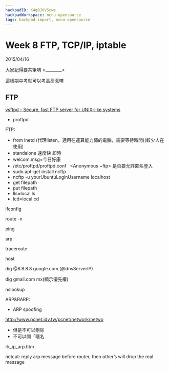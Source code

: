 ```yaml
---
hackpadID: K4gOJ0VScwe
hackpadWorkspace: ncnu-opensource
tags: hackpad-import, ncnu-opensource
---
```

# Week 8 FTP, TCP/IP, iptable

2015/04/16 

大家記得要共筆唷 >________<

這樣期中考就可以考高高惹唷 

## FTP

[vsftpd - Secure, fast FTP server for UNIX-like systems](http://blog.udn.com/nigerchen/2261345)

*   proftpd

FTP:

*   from inetd (代理listen，適用在運算能力弱的電腦，需要等待時間)(較少人在使用)
*   standalone 速度快 即時
*   welcom.msg=今日好康
*   /etc/proftpd/proftpd.conf   <Anonymous ~ftp> 是否要允許匿名登入
*   sudo apt-get install ncftp
*   ncftp -u yourUbuntuLoginUsername localhost
*   get filepath
*   put filepath
*   lls=local ls
*   lcd=local cd

ifconfig

route -n

ping      

arp

traceroute

host

dig @8.8.8.8 google.com (@dnsServerIP)

dig gmail.com mx(顯示優先權)

nslookup

ARP&RARP:

*   ARP spoofing

[](http://www.pcnet.idv.tw/pcnet/network/netwo)http://www.pcnet.idv.tw/pcnet/network/netwo

*   但是不可以刪除
*   不可以開「暱名

rk_ip_arp.htm

netcut: reply arp message before router, then other’s will drop the real message
